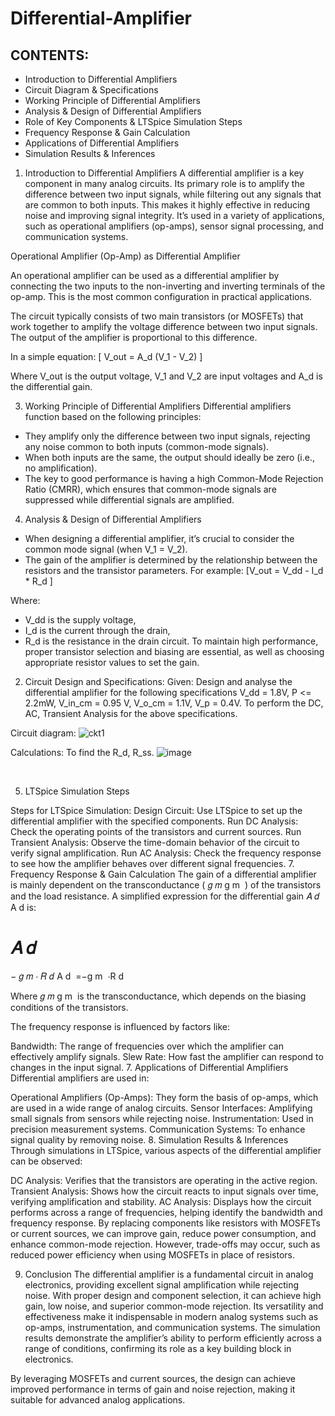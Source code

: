 # Differential-Amplifier

## CONTENTS:
* Introduction to Differential Amplifiers
* Circuit Diagram & Specifications
* Working Principle of Differential Amplifiers
* Analysis & Design of Differential Amplifiers
* Role of Key Components & LTSpice Simulation Steps
* Frequency Response & Gain Calculation
* Applications of Differential Amplifiers
* Simulation Results & Inferences


1. Introduction to Differential Amplifiers
A differential amplifier is a key component in many analog circuits. Its primary role is to amplify the difference between two input signals, while filtering out any signals that are common to both inputs. This makes it highly effective in reducing noise and improving signal integrity. It’s used in a variety of applications, such as operational amplifiers (op-amps), sensor signal processing, and communication systems.

Operational Amplifier (Op-Amp) as Differential Amplifier

An operational amplifier can be used as a differential amplifier by connecting the two inputs to the non-inverting and inverting terminals of the op-amp. This is the most common configuration in practical applications.

The circuit typically consists of two main transistors (or MOSFETs) that work together to amplify the voltage difference between two input signals. The output of the amplifier is proportional to this difference.

In a simple equation: \[ V_out = A_d (V_1 - V_2) \]
 
Where 
V_out is the output voltage, V_1 and V_2 are input voltages and A_d is the differential gain.

3. Working Principle of Differential Amplifiers
Differential amplifiers function based on the following principles:

* They amplify only the difference between two input signals, rejecting any noise common to both inputs (common-mode signals).
* When both inputs are the same, the output should ideally be zero (i.e., no amplification).
* The key to good performance is having a high Common-Mode Rejection Ratio (CMRR), which ensures that common-mode signals are suppressed while differential signals are amplified.

4. Analysis & Design of Differential Amplifiers
* When designing a differential amplifier, it’s crucial to consider the common mode signal (when V_1 = V_2).
* The gain of the amplifier is determined by the relationship between the resistors and the transistor parameters. For example:
\[V_out = V_dd - I_d * R_d \]
 
Where:
* V_dd is the supply voltage,
* I_d is the current through the drain,
* R_d is the resistance in the drain circuit.
To maintain high performance, proper transistor selection and biasing are essential, as well as choosing appropriate resistor values to set the gain.

2. Circuit Design and Specifications:
Given:
Design and analyse the differential amplifier for the following specifications
V_dd = 1.8V, P <= 2.2mW, V_in_cm = 0.95 V, V_o_cm = 1.1V, V_p = 0.4V.
To perform the DC, AC, Transient Analysis for the above specifications.

Circuit diagram:
![ckt1](https://github.com/user-attachments/assets/6b377562-62ad-4e51-844c-d39eeebacc21)

Calculations:
To find the R_d, R_ss.
![image](https://github.com/user-attachments/assets/5cea4253-13b9-414e-b118-db8c24eb2e7d)

​

5. LTSpice Simulation Steps


Steps for LTSpice Simulation:
Design Circuit: Use LTSpice to set up the differential amplifier with the specified components.
Run DC Analysis: Check the operating points of the transistors and current sources.
Run Transient Analysis: Observe the time-domain behavior of the circuit to verify signal amplification.
Run AC Analysis: Check the frequency response to see how the amplifier behaves over different signal frequencies.
7. Frequency Response & Gain Calculation
The gain of a differential amplifier is mainly dependent on the transconductance (
𝑔
𝑚
g 
m
​
 ) of the transistors and the load resistance. A simplified expression for the differential gain 
𝐴
𝑑
A 
d
​
  is:

𝐴
𝑑
=
−
𝑔
𝑚
⋅
𝑅
𝑑
A 
d
​
 =−g 
m
​
 ⋅R 
d
​
 
Where 
𝑔
𝑚
g 
m
​
  is the transconductance, which depends on the biasing conditions of the transistors.

The frequency response is influenced by factors like:

Bandwidth: The range of frequencies over which the amplifier can effectively amplify signals.
Slew Rate: How fast the amplifier can respond to changes in the input signal.
7. Applications of Differential Amplifiers
Differential amplifiers are used in:

Operational Amplifiers (Op-Amps): They form the basis of op-amps, which are used in a wide range of analog circuits.
Sensor Interfaces: Amplifying small signals from sensors while rejecting noise.
Instrumentation: Used in precision measurement systems.
Communication Systems: To enhance signal quality by removing noise.
8. Simulation Results & Inferences
Through simulations in LTSpice, various aspects of the differential amplifier can be observed:

DC Analysis: Verifies that the transistors are operating in the active region.
Transient Analysis: Shows how the circuit reacts to input signals over time, verifying amplification and stability.
AC Analysis: Displays how the circuit performs across a range of frequencies, helping identify the bandwidth and frequency response.
By replacing components like resistors with MOSFETs or current sources, we can improve gain, reduce power consumption, and enhance common-mode rejection. However, trade-offs may occur, such as reduced power efficiency when using MOSFETs in place of resistors.

9. Conclusion
The differential amplifier is a fundamental circuit in analog electronics, providing excellent signal amplification while rejecting noise. With proper design and component selection, it can achieve high gain, low noise, and superior common-mode rejection. Its versatility and effectiveness make it indispensable in modern analog systems such as op-amps, instrumentation, and communication systems. The simulation results demonstrate the amplifier’s ability to perform efficiently across a range of conditions, confirming its role as a key building block in electronics.

By leveraging MOSFETs and current sources, the design can achieve improved performance in terms of gain and noise rejection, making it suitable for advanced analog applications.
